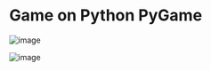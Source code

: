 # Game on Python PyGame

![image](https://github.com/pydragon1/People/assets/137177056/3fab76a3-61d9-4f09-8476-3cb84473bac9)

![image](https://github.com/pydragon1/People/assets/137177056/7b35fdb8-eff9-4afe-938b-17ac1d793fb7)
